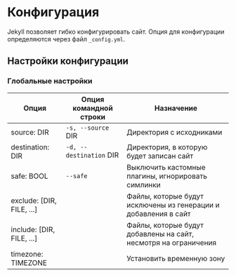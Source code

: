 # Конфигурация

Jekyll позволяет гибко конфигурировать сайт. Опция для конфигурации определяются через файл `_config.yml`.

## Настройки конфигурации
### Глобальные настройки
| Опция | Опция командной строки | Назначение |
| - | - | - |
| source: DIR | `-s, --source` DIR | Директория с исходниками |
| destination: DIR | `-d, --destination` DIR | Директория, в которую будет записан сайт |
| safe: BOOL | `--safe` | Выключить кастомные плагины, игнорировать симлинки |
| exclude: [DIR, FILE, ...] |  | Файлы, которые будут исключены из генерации и добавления в сайт |
| include: [DIR, FILE, ...] |  | Файлы, которые будут добавлены на сайт, несмотря на ограничения |
| timezone: TIMEZONE |  | Установить временную зону |
